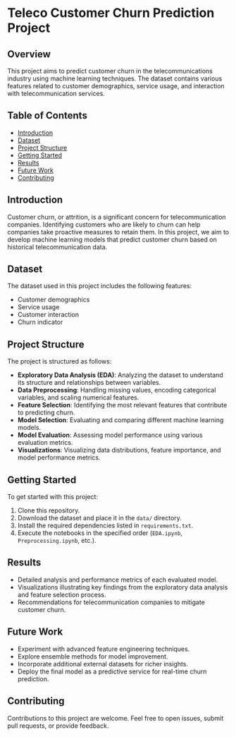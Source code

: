# Teleco Customer Churn Prediction Project

## Overview

This project aims to predict customer churn in the telecommunications industry using machine learning techniques. The dataset contains various features related to customer demographics, service usage, and interaction with telecommunication services.

## Table of Contents

- [Introduction](#introduction)
- [Dataset](#dataset)
- [Project Structure](#project-structure)
- [Getting Started](#getting-started)
- [Results](#results)
- [Future Work](#future-work)
- [Contributing](#contributing)

## Introduction

Customer churn, or attrition, is a significant concern for telecommunication companies. Identifying customers who are likely to churn can help companies take proactive measures to retain them. In this project, we aim to develop machine learning models that predict customer churn based on historical telecommunication data.

## Dataset

The dataset used in this project includes the following features:

- Customer demographics
- Service usage
- Customer interaction
- Churn indicator

## Project Structure

The project is structured as follows:

- **Exploratory Data Analysis (EDA)**: Analyzing the dataset to understand its structure and relationships between variables.
- **Data Preprocessing**: Handling missing values, encoding categorical variables, and scaling numerical features.
- **Feature Selection**: Identifying the most relevant features that contribute to predicting churn.
- **Model Selection**: Evaluating and comparing different machine learning models.
- **Model Evaluation**: Assessing model performance using various evaluation metrics.
- **Visualizations**: Visualizing data distributions, feature importance, and model performance metrics.

## Getting Started

To get started with this project:

1. Clone this repository.
2. Download the dataset and place it in the `data/` directory.
3. Install the required dependencies listed in `requirements.txt`.
4. Execute the notebooks in the specified order (`EDA.ipynb`, `Preprocessing.ipynb`, etc.).

## Results

- Detailed analysis and performance metrics of each evaluated model.
- Visualizations illustrating key findings from the exploratory data analysis and feature selection process.
- Recommendations for telecommunication companies to mitigate customer churn.

## Future Work

- Experiment with advanced feature engineering techniques.
- Explore ensemble methods for model improvement.
- Incorporate additional external datasets for richer insights.
- Deploy the final model as a predictive service for real-time churn prediction.

## Contributing

Contributions to this project are welcome. Feel free to open issues, submit pull requests, or provide feedback.

